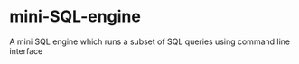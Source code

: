 # mini-SQL-engine
A mini SQL engine which runs a subset of SQL queries using command line interface
